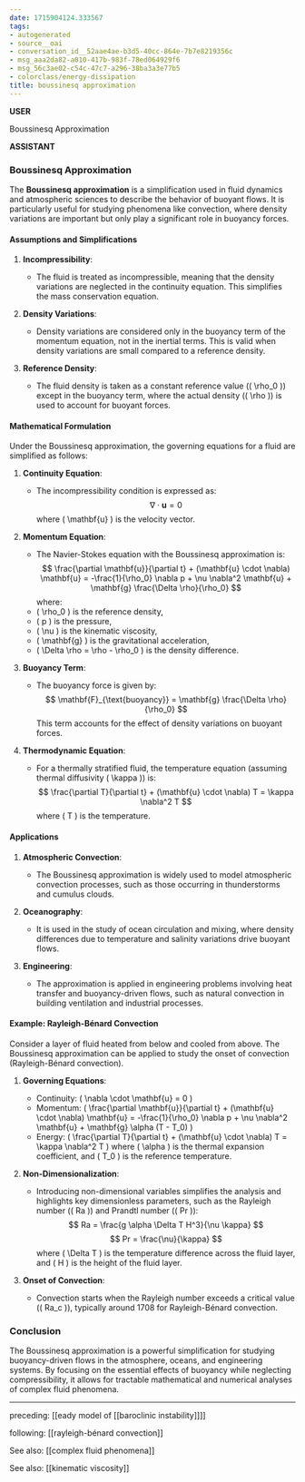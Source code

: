 ```yaml
---
date: 1715904124.333567
tags:
- autogenerated
- source__oai
- conversation_id__52aae4ae-b3d5-40cc-864e-7b7e8219356c
- msg_aaa2da82-a010-417b-983f-78ed064929f6
- msg_56c3ae02-c54c-47c7-a296-38ba3a3e77b5
- colorclass/energy-dissipation
title: boussinesq approximation
---
```


**USER**

Boussinesq Approximation


**ASSISTANT**

### Boussinesq Approximation

The **Boussinesq approximation** is a simplification used in fluid dynamics and atmospheric sciences to describe the behavior of buoyant flows. It is particularly useful for studying phenomena like convection, where density variations are important but only play a significant role in buoyancy forces.

#### Assumptions and Simplifications

1. **Incompressibility**:
   - The fluid is treated as incompressible, meaning that the density variations are neglected in the continuity equation. This simplifies the mass conservation equation.

2. **Density Variations**:
   - Density variations are considered only in the buoyancy term of the momentum equation, not in the inertial terms. This is valid when density variations are small compared to a reference density.

3. **Reference Density**:
   - The fluid density is taken as a constant reference value (\( \rho_0 \)) except in the buoyancy term, where the actual density (\( \rho \)) is used to account for buoyant forces.

#### Mathematical Formulation

Under the Boussinesq approximation, the governing equations for a fluid are simplified as follows:

1. **Continuity Equation**:
   - The incompressibility condition is expressed as:
     $$
     \nabla \cdot \mathbf{u} = 0
     $$
   where \( \mathbf{u} \) is the velocity vector.

2. **Momentum Equation**:
   - The Navier-Stokes equation with the Boussinesq approximation is:
     $$
     \frac{\partial \mathbf{u}}{\partial t} + (\mathbf{u} \cdot \nabla) \mathbf{u} = -\frac{1}{\rho_0} \nabla p + \nu \nabla^2 \mathbf{u} + \mathbf{g} \frac{\Delta \rho}{\rho_0}
     $$
   where:
   - \( \rho_0 \) is the reference density,
   - \( p \) is the pressure,
   - \( \nu \) is the kinematic viscosity,
   - \( \mathbf{g} \) is the gravitational acceleration,
   - \( \Delta \rho = \rho - \rho_0 \) is the density difference.

3. **Buoyancy Term**:
   - The buoyancy force is given by:
     $$
     \mathbf{F}_{\text{buoyancy}} = \mathbf{g} \frac{\Delta \rho}{\rho_0}
     $$
   This term accounts for the effect of density variations on buoyant forces.

4. **Thermodynamic Equation**:
   - For a thermally stratified fluid, the temperature equation (assuming thermal diffusivity \( \kappa \)) is:
     $$
     \frac{\partial T}{\partial t} + (\mathbf{u} \cdot \nabla) T = \kappa \nabla^2 T
     $$
   where \( T \) is the temperature.

#### Applications

1. **Atmospheric Convection**:
   - The Boussinesq approximation is widely used to model atmospheric convection processes, such as those occurring in thunderstorms and cumulus clouds.

2. **Oceanography**:
   - It is used in the study of ocean circulation and mixing, where density differences due to temperature and salinity variations drive buoyant flows.

3. **Engineering**:
   - The approximation is applied in engineering problems involving heat transfer and buoyancy-driven flows, such as natural convection in building ventilation and industrial processes.

#### Example: Rayleigh-Bénard Convection

Consider a layer of fluid heated from below and cooled from above. The Boussinesq approximation can be applied to study the onset of convection (Rayleigh-Bénard convection).

1. **Governing Equations**:
   - Continuity: \( \nabla \cdot \mathbf{u} = 0 \)
   - Momentum: \( \frac{\partial \mathbf{u}}{\partial t} + (\mathbf{u} \cdot \nabla) \mathbf{u} = -\frac{1}{\rho_0} \nabla p + \nu \nabla^2 \mathbf{u} + \mathbf{g} \alpha (T - T_0) \)
   - Energy: \( \frac{\partial T}{\partial t} + (\mathbf{u} \cdot \nabla) T = \kappa \nabla^2 T \)
   where \( \alpha \) is the thermal expansion coefficient, and \( T_0 \) is the reference temperature.

2. **Non-Dimensionalization**:
   - Introducing non-dimensional variables simplifies the analysis and highlights key dimensionless parameters, such as the Rayleigh number (\( Ra \)) and Prandtl number (\( Pr \)):
     $$
     Ra = \frac{g \alpha \Delta T H^3}{\nu \kappa}
     $$
     $$
     Pr = \frac{\nu}{\kappa}
     $$
   where \( \Delta T \) is the temperature difference across the fluid layer, and \( H \) is the height of the fluid layer.

3. **Onset of Convection**:
   - Convection starts when the Rayleigh number exceeds a critical value (\( Ra_c \)), typically around 1708 for Rayleigh-Bénard convection.

### Conclusion

The Boussinesq approximation is a powerful simplification for studying buoyancy-driven flows in the atmosphere, oceans, and engineering systems. By focusing on the essential effects of buoyancy while neglecting compressibility, it allows for tractable mathematical and numerical analyses of complex fluid phenomena.


---

preceding: [[eady model of [[baroclinic instability]]]]  


following: [[rayleigh-bénard convection]]

See also: [[complex fluid phenomena]]


See also: [[kinematic viscosity]]